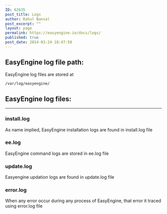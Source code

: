 ```yaml
---
ID: 62635
post_title: Logs
author: Rahul Bansal
post_excerpt: ""
layout: page
permalink: https://easyengine.io/docs/logs/
published: true
post_date: 2014-03-24 18:47:58
---
```

## **EasyEngine log file path:**

EasyEngine log files are stored at
```bash
/var/log/easyengine/
```
## **EasyEngine log files:**

***
### **install.log**
As name implied, EasyEngine installation logs are found in install.log file

### **ee.log**
EasyEngine command logs are stored in ee.log file

### **update.log**
Easyengine updation logs are found in update.log file

### **error.log**
When any error occur during any process of EasyEngine, that error it traced using error.log file